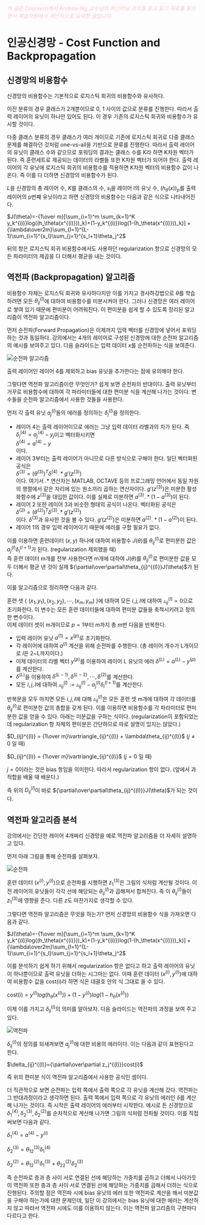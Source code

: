 <script type="text/javascript" 
src="https://cdn.mathjax.org/mathjax/latest/MathJax.js?config=TeX-AMS_HTML">
</script>

<span style="color:pink">*이 글은 Coursera에서 Andrew Ng 교수님의 머신러닝 강의를 듣고 읽기 자료를 읽으면서 복습차원에서 개인적으로 요약한 글입니다.*<span>

# 인공신경망 - Cost Function and Backpropagation

## 신경망의 비용함수
신경망의 비용함수는 기본적으로 로지스틱 회귀의 비용함수와 유사하다.

이진 분류의 경우 클래스가 2개뿐이므로 0, 1 사이의 값으로 분류를 진행한다. 따라서 출력 레이어의 유닛이 하나만 있어도 된다. 이 경우 기존의 로지스틱 회귀와 비용함수가 유사할 것이다. 

다중 클래스 분류의 경우 클래스가 여러 개이므로 기존에 로지스틱 회귀로 다중 클래스 문제를 해결하던 것처럼 one-vs-all을 기반으로 분류를 진행한다. 따라서 출력 레이어의 유닛이 클래스 수와 같으므로 포워딩의 결과는 클래스 수를 K라 하면 K차원 벡터가 된다. 즉 훈련세트로 제공되는 데이터의 라벨들 또한 K차원 벡터가 되어야 한다. 출력 레이어의 각 유닛에 로지스틱 회귀의 비용함수를 적용하면 K차원 벡터의 비용함수 값이 나온다. 즉 이를 다 더하면 신경망의 비용함수가 된다. 

$L$을 신경망의 총 레이어 수, $K$를 클래스의 수, $s_l$을 레이어 l의 유닛 수, $(h_\theta(x))_p$를 출력 레이어의 p번째 유닛이라고 하면 신경망의 비용함수는 다음과 같은 식으로 나타내어진다.

$J(\theta)=-{1\over m}[\sum_{i=1}^m \sum_{k=1}^K y_k^{(i)}log((h_\theta(x^{(i)}))_k)+(1-y_k^{(i)})log(1-(h_\theta(x^{(i)}))_k)] + {\lambda\over2m}\sum_{l=1}^{L-1}\sum_{i=1}^{s_l}\sum_{j=1}^{s_l+1}\theta_j^2$ 

뒤의 항은 로지스틱 회귀 비용함수에서도 사용하던 regularization 항으로 신경망의 모든 파라미터의 제곱을 다 더해서 평균을 내는 것이다.

## 역전파 (Backpropagation) 알고리즘
비용함수 자체는 로지스틱 회귀와 유사하다지만 이를 가지고 경사하강법으로 $\theta$를 학습하려면 모든 $\theta_{ij}^{(l)}$에 대하여 비용함수를 미분시켜야 한다. 그러나 신경망은 여러 레이어로 쌓여 있기 때문에 편미분이 어려워진다. 이 편미분을 쉽게 할 수 있도록 정리된 알고리즘이 역전파 알고리즘이다. 

먼저 순전파(Forward Propagation)은 이제까지 입력 벡터를 신경망에 넣어서 포워딩하는 것과 동일하다. 강의에서는 4개의 레이어로 구성된 신경망에 대한 순전파 알고리즘의 예시를 보여주고 있다. 다음 슬라이드는 입력 데이터 $x$를 순전파하는 식을 보여준다.

![순전파 알고리즘](/week5/image/fp.png)

출력 레이어인 레이어 4를 제외하고 bias 유닛을 추가한다는 점에 유의해야 한다.

그렇다면 역전파 알고리즘이란 무엇인가? 쉽게 보면 순전파의 반대이다. 출력 유닛부터 거꾸로 비용함수에 대하여 각 파라미터들에 대한 편미분 식을 계산해 나가는 것이다. 변수들을 순전파 알고리즘에서 사용한 것들을 사용한다.

먼저 각 출력 유닛 $a_j^{(l)}$들의 에러를 정의하는 $\delta_j^{(l)}$을 정의한다. 
- 레이어 4는 출력 레이어이므로 에러는 그냥 입력 데이터 라벨과의 차가 된다. 즉 $\delta_j^{(4)}=a_j^{(4)}-y_j$이고 벡터화시키면\
$\delta^{(4)}=a^{(4)}-y$\
이다.
- 레이어 3부터는 출력 레이어가 아니므로 다른 방식으로 구해야 한다. 일단 벡터화된 공식은\
$\delta^{(3)}=(\theta^{(3)})^T\delta^{(4)}.*g'(z^{(3)})$\
이다. 여기서 .* 연산자는 MATLAB, OCTAVE 등의 프로그래밍 언어에서 동일 차원의 행렬에서 같은 자리에 있는 원소끼리 곱하는 연산자이다. $g'(z^{(3)})$은 미분한 활성화함수에 $z^{(3)}$을 대입한 값이다. 이를 실제로 미분하면 $a^{(3)}.*(1-a^{(3)})$이 된다.
- 레이어 2 또한 레이어 3과 비슷한 형태의 공식이 나온다. 벡터화된 공식은\
$\delta^{(2)}=(\theta^{(2)})^T\delta^{(3)}.*g'(z^{(2)})$\
이다. $\delta^{(3)}$과 유사한 것을 볼 수 있다. $g'(z^{(2)})$은 미분하면 $a^{(2)}.*(1-a^{(2)})$이 된다.
- 레이어 1의 경우 입력 레이어이기 때문에 에러를 구할 필요가 없다.

이를 이용하면 훈련데이터 $(x, y)$ 하나에 대하여 비용함수 $J(\theta)$를 $\theta_{ij}^{(l)}$로 편미분한 값은 $a_j^{(l)}\delta_i^{(l+1)}$가 된다. (regularization 제외했을 때)\
즉 훈련 데이터 m개를 전부 사용한다면 m개에 대하여 $J(\theta)$를 $\theta_{ij}^{(l)}$로 편미분한 값을 모두 더해서 평균 낸 것이 실제 ${\partial\over\partial\theta_{ij}^{(l)}}J(\theta)$가 된다.  

이를 알고리즘으로 정리하면 다음과 같다. 

훈련 셋 { $(x_1, y_1), (x_2, y_2), \cdots, (x_m, y_m)$ }에 대하여
모든 $i, j, l$에 대하여 $\vartriangle_{ij}^{(l)} = 0$으로 초기화한다. 이 변수는 모든 훈련 데이터들에 대하여 편미분 값들을 축척시키려고 정의한 변수이다.\
이제 데이터 셋이 m개이므로 $p=1$부터 $m$까지 총 m번 다음을 반복한다.
- 입력 레이어 유닛 $a^{(1)} = x^{(p)}$로 초기화한다.
- 각 레이어에 대하여 $a^{(l)}$ 계산을 위해 순전파를 수행한다. (총 레이어 개수가 L개이므로 $l$은 2~L까지이다.)
- 이제 데이터의 라벨 벡터 $y^{(p)}$를 이용하여 레이어 L 유닛의 에러 $\delta^{(L)}=a^{(L)}-y^{(p)}$를 계산한다.
- $\delta^{(L)}$을 이용하여 $\delta^{(L-1)}, \delta^{(L-2)}, \cdots, \delta^{(2)}$를 계산한다. 
- 모든 $i, j, l$에 대하여 $\vartriangle_{ij}^{(l)} := \vartriangle_{ij}^{(l)} - a_j^{(l)}\delta_i^{(l+1)}$를 계산한다.

반복문을 모두 마치면 모든 $i, j, l$에 대해 $\vartriangle_{ij}^{(l)}$은 모든 훈련 셋 m개에 대하여 각 데이터를 $\theta_{ij}^{(l)}$로 편미분한 값의 총합을 갖게 된다. 이를 이용하면 비용함수를 각 파라미터로 편미분한 값을 얻을 수 있다. 아래는 미분값을 구하는 식이다. (regularization이 포함되었는데 regularization 항 자체의 편미분은 간단하므로 따로 설명이 있지는 않았다.)

$D_{ij}^{(l)} = {1\over m}\vartriangle_{ij}^{(l)} + \lambda\theta_{ij}^{(l)}$ ($j\ne0$ 일 때)

$D_{ij}^{(l)} = {1\over m}\vartriangle_{ij}^{(l)}$ ($j=0$ 일 때)

$j=0$이라는 것은 bias 항임을 의미한다. 따라서 regularization 항이 없다. (앞에서 과적합을 배울 때 배운다.)

즉 위의 $D_{ij}^{(l)}$이 바로 ${\partial\over\partial\theta_{ij}^{(l)}}J(\theta)$가 되는 것이다.

## 역전파 알고리즘 분석
강의에서는 간단한 레이어 4개짜리 신경망을 예로 역전파 알고리즘을 더 자세히 설명하고 있다.

먼저 아래 그림을 통해 순전파를 살펴보자.

![순전파](/week5/image/fpexample.png)

훈련 데이터 $(x^{(i)}, y^{(i)})$으로 순전파를 시행하면 $z_1^{(3)}$은 그림의 식처럼 계산될 것이다. 이전 레이어의 유닛들이 각각 선에 해당되는 $\theta_{ij}^{(l)}$과 곱해져서 합쳐진다. 즉 이 $\theta_{ij}^{(l)}$들이 $z_1^{(3)}$에 영향을 준다. 다른 $z$도 마찬가지로 생각할 수 있다.

그렇다면 역전파 알고리즘은 무엇을 하는가? 먼저 신경망의 비용함수 식을 가져오면 다음과 같다.

$J(\theta)=-{1\over m}[\sum_{i=1}^m \sum_{k=1}^K y_k^{(i)}log((h_\theta(x^{(i)}))_k)+(1-y_k^{(i)})log(1-(h_\theta(x^{(i)}))_k)] + {\lambda\over2m}\sum_{l=1}^{L-1}\sum_{i=1}^{s_l}\sum_{j=1}^{s_l+1}\theta_j^2$ 

이를 분석하기 쉽게 하기 위해서 regularization 항은 없다고 하고 출력 레이어의 유닛이 하나뿐이므로 출력 유닛을 더하는 시그마는 없다. 이때 훈련 데이터 $(x^{(i)}, y^{(i)})$에 대하여 비용함수 값을 cost(i)라 하면 식은 대괄호 안의 식 그대로 쓸 수 있다. 

cost(i)$=y^{(i)}log(h_\theta(x^{(i)}))+(1-y^{(i)})log(1-h_\theta(x^{(i)}))$

이제 이를 가지고 $\delta_{ij}^{(l)}$의 의미를 알아보자. 다음 슬라이드는 역전파의 과정을 보여 주고 있다.

![역전파](/week5/image/bp.png)

$\delta_{ij}^{(l)}$의 정의를 되새겨보면 $a_j^{(l)}$에 대한 비용의 에러이다. 이는 다음과 같이 표현된다고 한다. 

$\delta_{ij}^{(l)}={\partial\over\partial z_j^{(l)}}cost(i)$

즉 위의 편미분 식이 역전파 알고리즘에서 사용한 공식인 셈이다.

더 직관적으로 보면 순전파는 입력 쪽에서 출력 쪽으로 각 유닛을 계산해 갔다. 역전파는 그 반대과정이라고 생각하면 된다. 출력 쪽에서 입력 쪽으로 각 유닛의 에러인 $\delta$를 계산해 나가는 것이다. 즉 시작은 출력 레이어의 에러부터 시작한다. 예시로 든 신경망으로 $\delta_1^{(4)}, \delta_2^{(3)}, \delta_2^{(2)}$를 순차적으로 계산해 나가면 그림의 식처럼 전파될 것이다. 이를 직접 써보면 다음과 같다.

$\delta_1^{(4)} = a^{(4)}-y^{(i)}$

$\delta_2^{(3)}=\theta_{12}^{(3)}\delta_1^{(4)}$

$\delta_2^{(2)}=\theta_{12}^{(2)}\delta_1^{(3)}+\theta_{22}^{(2)}\delta_2^{(3)}$

즉 순전파로 층과 층 사이 서로 연결된 선에 해당하는 가중치를 곱하고 더해서 나아가듯이 역전파 또한 층과 층 사이 서로 연결된 선에 해당하는 가중치를 곱해서 더하는 식으로 진행된다. 주의할 점은 역전파 시에 bias 유닛의 에러 또한 역전파로 계산을 해서 미분값을 구해야 하는가에 대한 문제인데, 일단 이 강의에서는 bias 유닛에 대한 에러는 계산하지 않고 따라서 역전파 시에도 이를 이용하지 않는다. 이는 역전파 알고리즘의 구현마다 다르다고 한다.